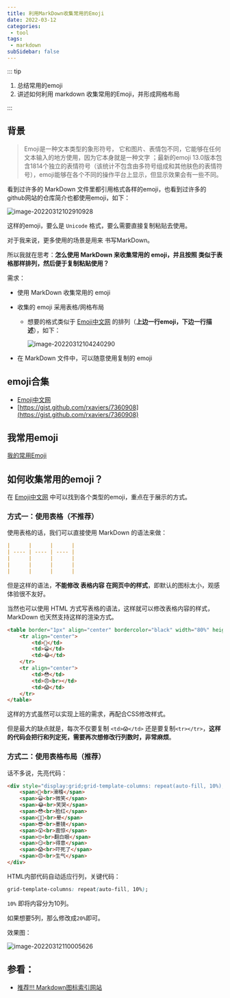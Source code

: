 ```yaml
---
title: 利用MarkDown收集常用的Emoji
date: 2022-03-12
categories:
 - tool
tags:
 - markdown
subSidebar: false
---
```


::: tip

1. 总结常用的emoji
2. 讲述如何利用 markdown 收集常用的Emoji，并形成网格布局

:::

<!-- more -->



## 背景

> Emoji是一种文本类型的象形符号， 它和图片、表情包不同，它能够在任何文本输入的地方使用，因为它本身就是一种文字 ；最新的emoji 13.0版本包含1814个独立的表情符号（该统计不包含由多符号组成和其他肤色的表情符号），emoji能够在各个不同的操作平台上显示，但显示效果会有一些不同。

看到过许多的 MarkDown 文件里都引用格式各样的emoji，也看到过许多的github网站的仓库简介也都使用emoji，如下：

![image-20220312102910928](https://cos.duktig.cn/typora/202203121029687.png)

这样的emoji，要么是 `Unicode` 格式，要么需要直接复制粘贴去使用。

对于我来说，更多使用的场景是用来 书写MarkDown。

所以我就在思考：**怎么使用 MarkDown 来收集常用的 emoji，并且按照 类似于表格那样排列，然后便于复制粘贴使用？**

需求：

- 使用 MarkDown 收集常用的 emoji

- 收集的 emoji 采用表格/网格布局

  - 想要的格式类似于 [Emoji中文网](https://www.emojiall.com/zh-hans) 的排列（**上边一行emoji，下边一行描述**），如下：

    ![image-20220312104240290](https://cos.duktig.cn/typora/202203121042663.png)

- 在 MarkDown 文件中，可以随意使用复制的 emoji



## emoji合集

- [Emoji中文网](https://www.emojiall.com/zh-hans)
- [https://gist.github.com/rxaviers/7360908](https://gist.github.com/rxaviers/7360908)

## 我常用emoji

[我的常用Emoji](https://www.duktig.cn/2022/03/09/%E6%88%91%E7%9A%84%E5%B8%B8%E7%94%A8emoji/)

## 如何收集常用的emoji？

在 [Emoji中文网](https://www.emojiall.com/zh-hans) 中可以找到各个类型的emoji，重点在于展示的方式。

### 方式一：使用表格（不推荐）

使用表格的话，我们可以直接使用 MarkDown 的语法来做：

```markdown
|      |      |      |
| ---- | ---- | ---- |
|      |      |      |
|      |      |      |
|      |      |      |
```

但是这样的语法，**不能修改 表格内容 在网页中的样式**，即默认的图标太小，观感体验很不友好。

当然也可以使用 HTML 方式写表格的语法，这样就可以修改表格内容的样式， MarkDown 也天然支持这样的渲染方式。

```html
<table border="1px" align="center" bordercolor="black" width="80%" height="100px">
    <tr align="center">
        <td>🤪</td>
        <td>😀</td>
        <td>😂</td>
    </tr>
    <tr align="center">
        <td>😳</td>
        <td>😠<br></td>
        <td>😱</td>
    </tr>
</table>
```

这样的方式虽然可以实现上班的需求，再配合CSS修改样式。

但是最大的缺点就是，每次不仅要复制 `<td>😱</td>` 还是要复制`<tr></tr>`，**这样的代码会把行和列定死，需要再次想修改行列数时，非常麻烦**。

### 方式二：使用表格布局（推荐）

话不多说，先亮代码：

```html
<div style="display:grid;grid-template-columns: repeat(auto-fill, 10%);font-size:30px;justify-items:center;align-items:center;line-height:normal;text-align:center">
    <span>🤪<br>滑稽</span>
    <span>😀<br>微笑</span>
    <span>😂<br>笑哭</span>
    <span>😳<br>脸红</span>
    <span>😵‍💫<br>晕</span>
    <span>😎<br>墨镜</span>
    <span>😲<br>震惊</span>
    <span>🙄<br>翻白眼</span>
    <span>😏<br>得意</span>
    <span>😱<br>吓死了</span>
    <span>😠<br>生气</span>
</div>
```

HTML内部代码自动适应行列，关键代码：

```css
grid-template-columns: repeat(auto-fill, 10%);
```

`10%` 即将内容分为10列。

如果想要5列，那么修改成`20%`即可。

效果图：

![image-20220312110005626](https://cos.duktig.cn/typora/202203121112859.png)



## 参看：

- [推荐!!! Markdown图标索引网站](https://segmentfault.com/a/1190000039380025)
